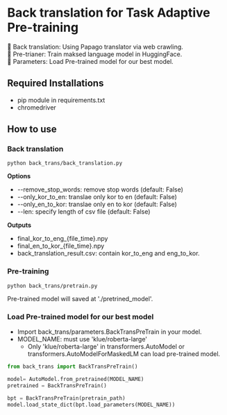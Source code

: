 # Back translation for Task Adaptive Pre-training

🤗 Back translation: Using Papago translator via web crawling.  
🤗 Pre-trianer: Train maksed language model in HuggingFace.    
🤗 Parameters: Load Pre-trained model for our best model.  
  
## Required Installations
- pip module in requirements.txt
- chromedriver

## How to use
### Back translation
```
python back_trans/back_translation.py
```

**Options**
- --remove_stop_words: remove stop words (default: False)
- --only_kor_to_en: translae only kor to en (default: False)
- --only_en_to_kor: translae only en to kor (default: False)
- --len: specify length of csv file (default: False)

**Outputs**
- final_kor_to_eng_{file_time}.npy
- final_en_to_kor_{file_time}.npy
- back_translation_result.csv: contain kor_to_eng and eng_to_kor.

### Pre-training
```
python back_trans/pretrain.py
```
Pre-trained model will saved at './pretrined_model'.

### Load Pre-trained model for our best model
- Import back_trans/parameters.BackTransPreTrain in your model.
- MODEL_NAME: must use 'klue/roberta-large'
    - Only 'klue/roberta-large' in transformers.AutoModel or transformers.AutoModelForMaskedLM can load pre-trained model.
```python
from back_trans import BackTransPreTrain()

model= AutoModel.from_pretrained(MODEL_NAME)
pretrained = BackTransPreTrain()

bpt = BackTransPreTrain(pretrain_path)
model.load_state_dict(bpt.load_parameters(MODEL_NAME))
```